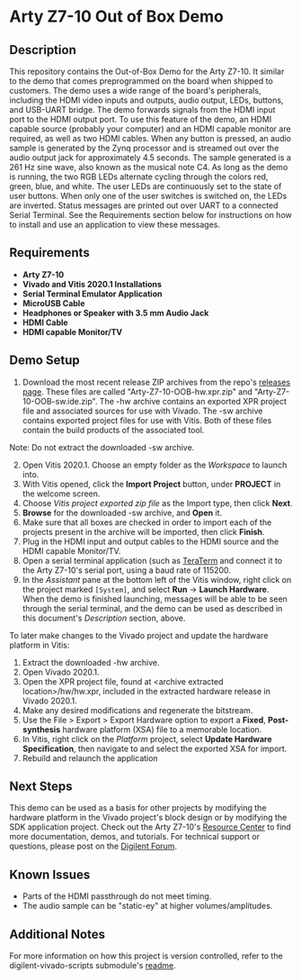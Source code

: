 Arty Z7-10 Out of Box Demo
==========================

Description
-----------
This repository contains the Out-of-Box Demo for the Arty Z7-10. It similar to the demo that comes preprogrammed on the board when shipped to customers. The demo uses a wide range of the board's peripherals, including the HDMI video inputs and outputs, audio output, LEDs, buttons, and USB-UART bridge.
The demo forwards signals from the HDMI input port to the HDMI output port. To use this feature of the demo, an HDMI capable source (probably your computer) and an HDMI capable monitor are required, as well as two HDMI cables.
When any button is pressed, an audio sample is generated by the Zynq processor and is streamed out over the audio output jack for approximately 4.5 seconds. The sample generated is a 261 Hz sine wave, also known as the musical note C4.
As long as the demo is running, the two RGB LEDs alternate cycling through the colors red, green, blue, and white.
The user LEDs are continuously set to the state of user buttons. When only one of the user switches is switched on, the LEDs are inverted.
Status messages are printed out over UART to a connected Serial Terminal. See the Requirements section below for instructions on how to install and use an application to view these messages.

Requirements
------------
* **Arty Z7-10**
* **Vivado and Vitis 2020.1 Installations**
* **Serial Terminal Emulator Application**
* **MicroUSB Cable**
* **Headphones or Speaker with 3.5 mm Audio Jack**
* **HDMI Cable**
* **HDMI capable Monitor/TV**

Demo Setup
----------

1. Download the most recent release ZIP archives from the repo's [releases page](https://github.com/Digilent/Arty-Z7-10-HDMI-In/releases). These files are called "Arty-Z7-10-OOB-hw.xpr.zip" and "Arty-Z7-10-OOB-sw.ide.zip". The -hw archive contains an exported XPR project file and associated sources for use with Vivado. The -sw archive contains exported project files for use with Vitis. Both of these files contain the build products of the associated tool.
  
  Note: Do not extract the downloaded -sw archive.
  
2. Open Vitis 2020.1. Choose an empty folder as the *Workspace* to launch into.
3. With Vitis opened, click the **Import Project** button, under **PROJECT** in the welcome screen.
4. Choose *Vitis project exported zip file* as the Import type, then click **Next**.
5. **Browse** for the downloaded -sw archive, and **Open** it.
6. Make sure that all boxes are checked in order to import each of the projects present in the archive will be imported, then click **Finish**.
7. Plug in the HDMI input and output cables to the HDMI source and the HDMI capable Monitor/TV.
8. Open a serial terminal application (such as [TeraTerm](https://ttssh2.osdn.jp/index.html.en) and connect it to the Arty Z7-10's serial port, using a baud rate of 115200.
9. In the *Assistant* pane at the bottom left of the Vitis window, right click on the project marked `[System]`, and select **Run** -> **Launch Hardware**. When the demo is finished launching, messages will be able to be seen through the serial terminal, and the demo can be used as described in this document's *Description* section, above.

To later make changes to the Vivado project and update the hardware platform in Vitis:

1. Extract the downloaded -hw archive.
2. Open Vivado 2020.1.
3. Open the XPR project file, found at \<archive extracted location\>/hw/hw.xpr, included in the extracted hardware release in Vivado 2020.1.
4. Make any desired modifications and regenerate the bitstream.
5. Use the File > Export > Export Hardware option to export a **Fixed**, **Post-synthesis** hardware platform (XSA) file to a memorable location.
6. In Vitis, right click on the *Platform* project, select **Update Hardware Specification**, then navigate to and select the exported XSA for import.
7. Rebuild and relaunch the application

Next Steps
----------
This demo can be used as a basis for other projects by modifying the hardware platform in the Vivado project's block design or by modifying the SDK application project.
Check out the Arty Z7-10's [Resource Center](https://reference.digilentinc.com/reference/programmable-logic/arty-z7/start) to find more documentation, demos, and tutorials.
For technical support or questions, please post on the [Digilent Forum](forum.digilentinc.com).

Known Issues
------------
* Parts of the HDMI passthrough do not meet timing.
* The audio sample can be "static-ey" at higher volumes/amplitudes.

Additional Notes
----------------
For more information on how this project is version controlled, refer to the digilent-vivado-scripts submodule's [readme](https://github.com/digilent/digilent-vivado-scripts).